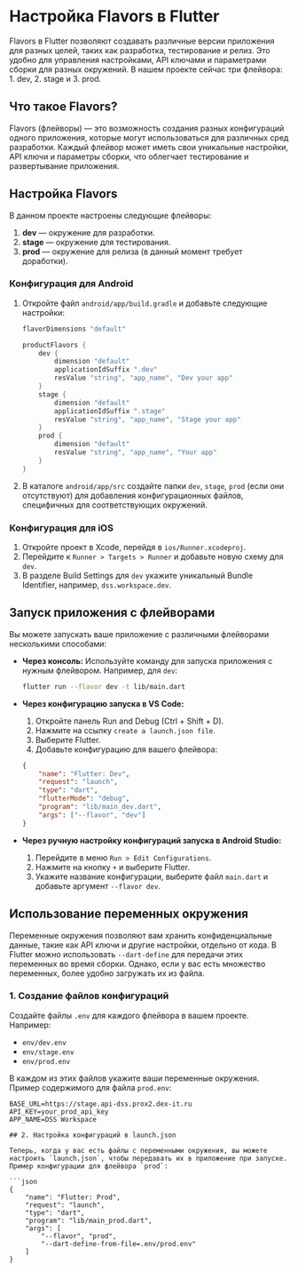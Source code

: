 # Настройка Flavors в Flutter

Flavors в Flutter позволяют создавать различные версии приложения для разных целей, таких как разработка, тестирование и релиз. Это удобно для управления настройками, API ключами и параметрами сборки для разных окружений. В нашем проекте сейчас три флейвора: 1. dev, 2. stage и 3. prod.

## Что такое Flavors?

Flavors (флейворы) — это возможность создания разных конфигураций одного приложения, которые могут использоваться для различных сред разработки. Каждый флейвор может иметь свои уникальные настройки, API ключи и параметры сборки, что облегчает тестирование и развертывание приложения.

## Настройка Flavors

В данном проекте настроены следующие флейворы:
1. **dev** — окружение для разработки.
2. **stage** — окружение для тестирования.
3. **prod** — окружение для релиза (в данный момент требует доработки).

### Конфигурация для Android

1. Откройте файл `android/app/build.gradle` и добавьте следующие настройки:

    ```groovy
    flavorDimensions "default"

    productFlavors {
        dev {   
            dimension "default" 
            applicationIdSuffix ".dev"
            resValue "string", "app_name", "Dev your app" 
        } 
        stage { 
            dimension "default"
            applicationIdSuffix ".stage" 
            resValue "string", "app_name", "Stage your app" 
        }
        prod { 
            dimension "default" 
            resValue "string", "app_name", "Your app" 
        }
    }
    ```

2. В каталоге `android/app/src` создайте папки `dev`, `stage`, `prod` (если они отсутствуют) для добавления конфигурационных файлов, специфичных для соответствующих окружений.

### Конфигурация для iOS

1. Откройте проект в Xcode, перейдя в `ios/Runner.xcodeproj`.
2. Перейдите к `Runner > Targets > Runner` и добавьте новую схему для `dev`.
3. В разделе Build Settings для `dev` укажите уникальный Bundle Identifier, например, `dss.workspace.dev`.

## Запуск приложения с флейворами

Вы можете запускать ваше приложение с различными флейворами несколькими способами:

- **Через консоль:** Используйте команду для запуска приложения с нужным флейвором. Например, для `dev`:
  
    ```bash
    flutter run --flavor dev -t lib/main.dart
    ```

- **Через конфигурацию запуска в VS Code:**
    1. Откройте панель Run and Debug (Ctrl + Shift + D).
    2. Нажмите на ссылку `create a launch.json file`.
    3. Выберите Flutter.
    4. Добавьте конфигурацию для вашего флейвора:

    ```json
    {
        "name": "Flutter: Dev",
        "request": "launch",
        "type": "dart",
        "flutterMode": "debug",
        "program": "lib/main_dev.dart",
        "args": ["--flavor", "dev"]
    }
    ```

- **Через ручную настройку конфигураций запуска в Android Studio:**
    1. Перейдите в меню `Run > Edit Configurations`.
    2. Нажмите на кнопку `+` и выберите Flutter.
    3. Укажите название конфигурации, выберите файл `main.dart` и добавьте аргумент `--flavor dev`.

## Использование переменных окружения

Переменные окружения позволяют вам хранить конфиденциальные данные, такие как API ключи и другие настройки, отдельно от кода. В Flutter можно использовать `--dart-define` для передачи этих переменных во время сборки. Однако, если у вас есть множество переменных, более удобно загружать их из файла.

### 1. Создание файлов конфигураций

Создайте файлы `.env` для каждого флейвора в вашем проекте. Например:
- `env/dev.env`
- `env/stage.env`
- `env/prod.env`

В каждом из этих файлов укажите ваши переменные окружения. Пример содержимого для файла `prod.env`:

```env
BASE_URL=https://stage.api-dss.prox2.dex-it.ru
API_KEY=your_prod_api_key
APP_NAME=DSS Workspace

## 2. Настройка конфигураций в launch.json

Теперь, когда у вас есть файлы с переменными окружения, вы можете настроить `launch.json`, чтобы передавать их в приложение при запуске. Пример конфигурации для флейвора `prod`:

```json
{
    "name": "Flutter: Prod",
    "request": "launch",
    "type": "dart",
    "program": "lib/main_prod.dart",
    "args": [
        "--flavor", "prod",
        "--dart-define-from-file=.env/prod.env"
    ]
}

